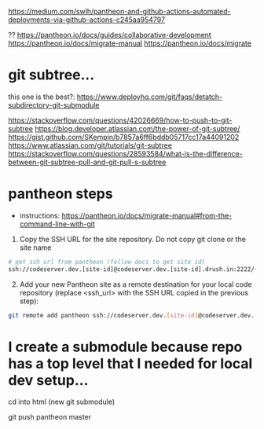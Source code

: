 
https://medium.com/swlh/pantheon-and-github-actions-automated-deployments-via-github-actions-c245aa954797



?? https://pantheon.io/docs/guides/collaborative-development
https://pantheon.io/docs/migrate-manual
https://pantheon.io/docs/migrate



# git subtree...
this one is the best?: https://www.deployhq.com/git/faqs/detatch-subdirectory-git-submodule

https://stackoverflow.com/questions/42026669/how-to-push-to-git-subtree
https://blog.developer.atlassian.com/the-power-of-git-subtree/
https://gist.github.com/SKempin/b7857a6ff6bddb05717cc17a44091202
https://www.atlassian.com/git/tutorials/git-subtree
https://stackoverflow.com/questions/28593584/what-is-the-difference-between-git-subtree-pull-and-git-pull-s-subtree



# pantheon steps
- instructions: https://pantheon.io/docs/migrate-manual#from-the-command-line-with-git
1. Copy the SSH URL for the site repository. Do not copy git clone or the site name
```bash
# get ssh url from pantheon (follow docs to get site id)
ssh://codeserver.dev.[site-id]@codeserver.dev.[site-id].drush.in:2222/~/repository.git
```

2. Add your new Pantheon site as a remote destination for your local code repository (replace <ssh_url> with the SSH URL copied in the previous step):

```bash
git remote add pantheon ssh://codeserver.dev.[site-id]@codeserver.dev.[site-id].drush.in:2222/~/repository.git
```

# I create a submodule because repo has a top level that I needed for local dev setup...
cd into html (new git submodule)

git push pantheon master 
